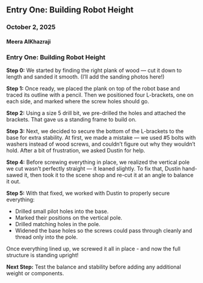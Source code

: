 ## Entry One: Building Robot Height
### October 2, 2025
#### Meera AlKhazraji
### Entry One: Building Robot Height

**Step 0:** We started by finding the right plank of wood — cut it down to length and sanded it smooth. (I’ll add the sanding photos here!)  

**Step 1:** Once ready, we placed the plank on top of the robot base and traced its outline with a pencil. Then we positioned four L-brackets, one on each side, and marked where the screw holes should go.  

**Step 2:** Using a size 5 drill bit, we pre-drilled the holes and attached the brackets. That gave us a standing frame to build on.  

**Step 3:** Next, we decided to secure the bottom of the L-brackets to the base for extra stability. At first, we made a mistake — we used #5 bolts with washers instead of wood screws, and couldn’t figure out why they wouldn’t hold. After a bit of frustration, we asked Dustin for help.  

**Step 4:** Before screwing everything in place, we realized the vertical pole we cut wasn’t perfectly straight — it leaned slightly. To fix that, Dustin hand-sawed it, then took it to the scene shop and re-cut it at an angle to balance it out.  

**Step 5:** With that fixed, we worked with Dustin to properly secure everything:  
- Drilled small pilot holes into the base.  
- Marked their positions on the vertical pole.  
- Drilled matching holes in the pole.  
- Widened the base holes so the screws could pass through cleanly and thread only into the pole.  

Once everything lined up, we screwed it all in place - and now the full structure is standing upright!  

**Next Step:** Test the balance and stability before adding any additional weight or components.  

